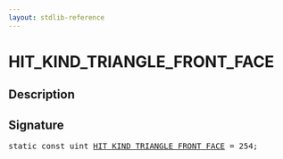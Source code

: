 ```yaml
---
layout: stdlib-reference
---
```


# HIT_KIND_TRIANGLE_FRONT_FACE

## Description



## Signature
<pre>
<span class='code_keyword'>static</span> <span class='code_keyword'>const</span> <span class="code_keyword">uint</span> <a href="/stdlib-reference/global-decls/hit_kind_triangle_front_face-01245679abcdefgijklmopqr" class="code_var">HIT_KIND_TRIANGLE_FRONT_FACE</a> = 254;
</pre>

